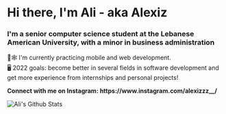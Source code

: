 <h1>Hi there, I'm Ali - aka Alexiz</h1>
<h3>I'm a senior computer science student at the Lebanese American University, with a minor in business administration</h3>
<p>📱🕸 I'm currently practicing mobile and web development.<br>
🖥 2022 goals: become better in several fields in software development and get more experience from internships and personal projects!<br></p>
<p><b>Connect with me on Instagram: https://www.instagram.com/alexizzz__/</b></p>
<img align ="left" alt = "Ali's Github Stats" src ="https://github-readme-stats.vercel.app/api?username=alialzein01&show_icons=true" />
